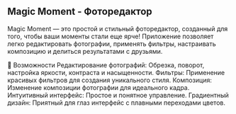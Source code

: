 ## Magic Moment - Фоторедактор
Magic Moment — это простой и стильный фоторедактор, созданный для того, чтобы ваши моменты стали еще ярче! Приложение позволяет легко редактировать фотографии, применять фильтры, настраивать композицию и делиться результатами с друзьями.

📸 Возможности
Редактирование фотографий: Обрезка, поворот, настройка яркости, контраста и насыщенности.
Фильтры: Применение красивых фильтров для создания уникального стиля.
Композиция: Изменение композиции фотографии для идеального кадра.
Интуитивный интерфейс: Простое и понятное управление.
Градиентный дизайн: Приятный для глаз интерфейс с плавными переходами цветов.
